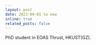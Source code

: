 ```yaml
---
layout: post
date: 2023-09-01 to now
inline: true
related_posts: false
---
```


PhD student in EOAS Thrust, HKUST(GZ).
